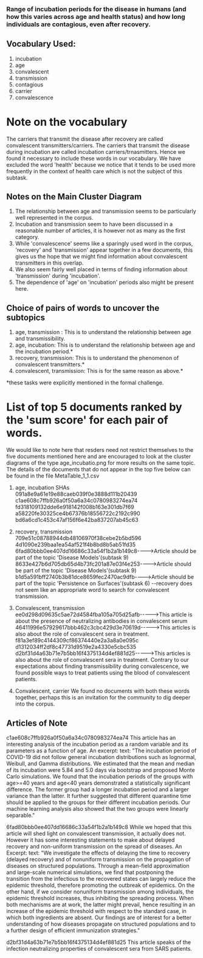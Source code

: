 ### Range of incubation periods for the disease in humans (and how this varies across age and health status) and how long individuals are contagious, even after recovery.

## Vocabulary Used:
1. incubation
2. age
3. convalescent
4. transmission
5. contagious
6. carrier
7. convalescence

# Note on the vocabulary
The carriers that transmit the disease after recovery are called convalescent transmitters/carriers.
The carriers that transmit the disease during incubation are called incubation carriers/trnasmitters.
Hence we found it necessary to include these words in our vocabulary. We have excluded the word 'health' because we notice that it tends to be used more frequently in the context of health care which is not the subject of this subtask.

## Notes on the Main Cluster Diagram
1. The relationship between age and transmission seems to be particularly well represented in the corpus.
2. Incubation and transmission seem to have been discussed in a reasonable number of articles, it is however not as many as the first category.
3. While 'convalescence' seems like a sparingly used word in the corpus, 'recovery' and 'transmission' appear together in a few documents, this gives us the hope that we might find information about convalescent transmitters in this overlap.
4. We also seem fairly well placed in terms of finding information about 'transmission' during 'incubation'.
5. The dependence of 'age' on 'incubation' periods also might be present here.

## Choice of pairs of words to uncover the subtopics
1. age, transmission : This is to understand the relationship between age and transmissibility.
2. age, incubation: This is to understand the relationship between age and the incubation period.*
3. recovery, transmission: This is to understand the phenomenon of convalescent transmitters.*
4. convalescent, transmission: This is for the same reason as above.*

*these tasks were explicitly mentioned in the formal challenge.

# List of top 5 documents ranked by the 'sum score' for each pair of words.

We would like to note here that resders need not restrict themselves to the five documents mentioned here and are encouraged to look at the cluster diagrams of the type age_incubatio.png for more results on the same topic. The details of the documents that do not appear in the top five below can be found in the file MetaTable_1_1.csv

1. age, incubation
SHAs                                
091a8e9a61e19e88caeb039f0e3888d111b20439
c1ae608c7ffb926a0f50a6a34c0780983274ea74
fd318109132dde6e918142f008b163e301db7f69
a58220fe30325ce4b67376b18556722c2192c990
bd6a6cd1c453c47af156f6e42ba837207ab45c63

2. recovery, transmission
709e51c08788944db48106970f38cebe2b5bd596
4d1090e239baa1ea54af521f4b8bd8b5ab51fd35
6fad80bbb0ee407dd16686c33a54f1b2a1b149c8---->Article should be part of the topic 'Disease Models'(subtask 9)
8633e427b6d705db65d4b73fc201a87e03f4e253---->Article should be part of the topic 'Disease Models'(subtask 9)
b1d5a591bff2740b3b81dce8659fec2470ac9dfb---->Article should be part of the topic 'Persistence on Surfaces'(subtask 6)
--recovery does not seem like an appropriate word to search for convalescent transmission.

3. Convalescent, transmission
ee0d298d09635c5ae72d4584fba105a705d25afb----->This article is about the presence of neutralizing antibodies in convalescent serum
46411996e57929617bbb462c3cbc429d3e70619d----->This articles is also about the role of convalescent sera in treatment.
f81a3ef89c4144309cf86374440e2a3a8a0e095c
d1312034ff2df8c47731d9519e2a4330e5cbc535
d2bf31d4a63b71e7b5bb16f4375134d4ef881d25----->This articles is also about the role of convalescent sera in treatment.
Contrary to our expectations about finding transmissibility during convalescence, we found possible ways to treat patients using the blood of convalescent patients.

4. Convalescent, carrier
We found no documents with both these words together, perhaps this is an invitation for the community to dig deeper into the corpus.



## Articles of Note
c1ae608c7ffb926a0f50a6a34c0780983274ea74
This article has an interesting analysis of the incubation period as a random variable and its parameters as a function of age.
An excerpt:
text: "The incubation period of COVID-19 did not follow general incubation distributions such as lognormal, Weibull, and Gamma distributions. We estimated that the mean and median of its incubation were 5.84 and 5.0 days via bootstrap and proposed Monte Carlo simulations. We found that the incubation periods of the groups with age>=40 years and age<40 years demonstrated a statistically significant difference. The former group had a longer incubation period and a larger variance than the latter. It further suggested that different quarantine time should be applied to the groups for their different incubation periods. Our machine learning analysis also showed that the two groups were linearly separable."

6fad80bbb0ee407dd16686c33a54f1b2a1b149c8
While we hoped that this article will shed light on convalescent transmission, it actually does not. However it has some interesting statements to make about delayed recovery and non-uniform transmission on the spread of diseases. 
An Excerpt:
text: "We investigate the effects of delaying the time to recovery (delayed recovery) and of nonuniform transmission on the propagation of diseases on structured populations. Through a mean-field approximation and large-scale numerical simulations, we find that postponing the transition from the infectious to the recovered states can largely reduce the epidemic threshold, therefore promoting the outbreak of epidemics. On the other hand, if we consider nonuniform transmission among individuals, the epidemic threshold increases, thus inhibiting the spreading process. When both mechanisms are at work, the latter might prevail, hence resulting in an increase of the epidemic threshold with respect to the standard case, in which both ingredients are absent. Our findings are of interest for a better understanding of how diseases propagate on structured populations and to a further design of efficient immunization strategies."

d2bf31d4a63b71e7b5bb16f4375134d4ef881d25
This article speaks of the infection neutralizing properties of convalescent sera from SARS patients.




